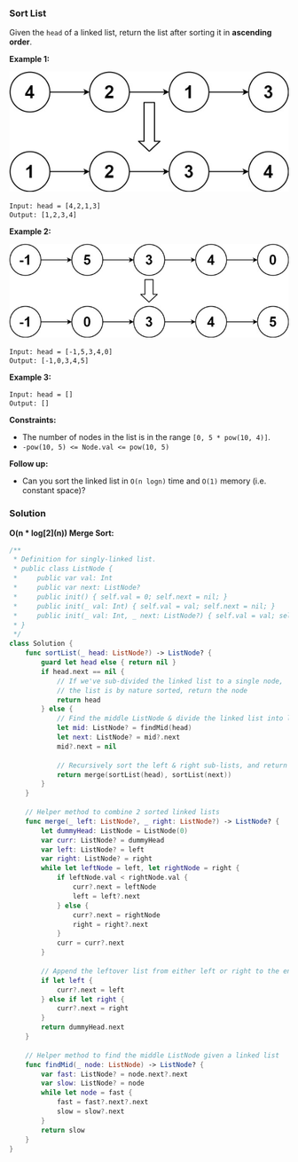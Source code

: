 
### Sort List

Given the `head` of a linked list, return the list after sorting it in __ascending order__.

__Example 1:__

![question_148-0.jpg](../images/question_148-0.jpg)
```
Input: head = [4,2,1,3]
Output: [1,2,3,4]
```
__Example 2:__

![question_148-1.jpg](../images/question_148-1.jpg)
```
Input: head = [-1,5,3,4,0]
Output: [-1,0,3,4,5]
```
__Example 3:__
```
Input: head = []
Output: []
```

__Constraints:__
* The number of nodes in the list is in the range `[0, 5 * pow(10, 4)]`.
* `-pow(10, 5) <= Node.val <= pow(10, 5)`
 

__Follow up:__ 
* Can you sort the linked list in `O(n logn)` time and `O(1)` memory (i.e. constant space)?

### Solution
__O(n * log\[2\](n)) Merge Sort:__
```Swift
/**
 * Definition for singly-linked list.
 * public class ListNode {
 *     public var val: Int
 *     public var next: ListNode?
 *     public init() { self.val = 0; self.next = nil; }
 *     public init(_ val: Int) { self.val = val; self.next = nil; }
 *     public init(_ val: Int, _ next: ListNode?) { self.val = val; self.next = next; }
 * }
 */
class Solution {
    func sortList(_ head: ListNode?) -> ListNode? {
        guard let head else { return nil }
        if head.next == nil {
            // If we've sub-divided the linked list to a single node,
            // the list is by nature sorted, return the node
            return head
        } else {
            // Find the middle ListNode & divide the linked list into left sub-list & right sub-list
            let mid: ListNode? = findMid(head)
            let next: ListNode? = mid?.next
            mid?.next = nil

            // Recursively sort the left & right sub-lists, and return the merged sorted lists
            return merge(sortList(head), sortList(next))
        }
    }
    
    // Helper method to combine 2 sorted linked lists
    func merge(_ left: ListNode?, _ right: ListNode?) -> ListNode? {
        let dummyHead: ListNode = ListNode(0)
        var curr: ListNode? = dummyHead
        var left: ListNode? = left
        var right: ListNode? = right
        while let leftNode = left, let rightNode = right {
            if leftNode.val < rightNode.val {
                curr?.next = leftNode
                left = left?.next
            } else {
                curr?.next = rightNode
                right = right?.next
            }
            curr = curr?.next
        }

        // Append the leftover list from either left or right to the end of the result
        if let left {
            curr?.next = left
        } else if let right {
            curr?.next = right
        }
        return dummyHead.next
    }
    
    // Helper method to find the middle ListNode given a linked list
    func findMid(_ node: ListNode) -> ListNode? {
        var fast: ListNode? = node.next?.next
        var slow: ListNode? = node
        while let node = fast {
            fast = fast?.next?.next
            slow = slow?.next
        }
        return slow
    }
}
```